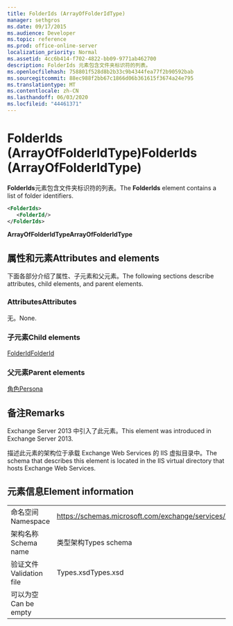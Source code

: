 ```yaml
---
title: FolderIds (ArrayOfFolderIdType)
manager: sethgros
ms.date: 09/17/2015
ms.audience: Developer
ms.topic: reference
ms.prod: office-online-server
localization_priority: Normal
ms.assetid: 4cc6b414-f702-4822-bb09-9771ab462700
description: FolderIds 元素包含文件夹标识符的列表。
ms.openlocfilehash: 758801f528d8b2b33c9b4344fea77f2b90592bab
ms.sourcegitcommit: 88ec988f2bb67c1866d06b361615f3674a24e795
ms.translationtype: MT
ms.contentlocale: zh-CN
ms.lasthandoff: 06/03/2020
ms.locfileid: "44461371"
---
```

# <a name="folderids-arrayoffolderidtype"></a><span data-ttu-id="7322a-103">FolderIds (ArrayOfFolderIdType)</span><span class="sxs-lookup"><span data-stu-id="7322a-103">FolderIds (ArrayOfFolderIdType)</span></span>

<span data-ttu-id="7322a-104">**FolderIds**元素包含文件夹标识符的列表。</span><span class="sxs-lookup"><span data-stu-id="7322a-104">The **FolderIds** element contains a list of folder identifiers.</span></span> 
  
```XML
<FolderIds>
   <FolderId/>
</FolderIds>
```

 <span data-ttu-id="7322a-105">**ArrayOfFolderIdType**</span><span class="sxs-lookup"><span data-stu-id="7322a-105">**ArrayOfFolderIdType**</span></span>
## <a name="attributes-and-elements"></a><span data-ttu-id="7322a-106">属性和元素</span><span class="sxs-lookup"><span data-stu-id="7322a-106">Attributes and elements</span></span>

<span data-ttu-id="7322a-107">下面各部分介绍了属性、子元素和父元素。</span><span class="sxs-lookup"><span data-stu-id="7322a-107">The following sections describe attributes, child elements, and parent elements.</span></span>
  
### <a name="attributes"></a><span data-ttu-id="7322a-108">Attributes</span><span class="sxs-lookup"><span data-stu-id="7322a-108">Attributes</span></span>

<span data-ttu-id="7322a-109">无。</span><span class="sxs-lookup"><span data-stu-id="7322a-109">None.</span></span>
  
### <a name="child-elements"></a><span data-ttu-id="7322a-110">子元素</span><span class="sxs-lookup"><span data-stu-id="7322a-110">Child elements</span></span>

[<span data-ttu-id="7322a-111">FolderId</span><span class="sxs-lookup"><span data-stu-id="7322a-111">FolderId</span></span>](folderid.md)
  
### <a name="parent-elements"></a><span data-ttu-id="7322a-112">父元素</span><span class="sxs-lookup"><span data-stu-id="7322a-112">Parent elements</span></span>

[<span data-ttu-id="7322a-113">角色</span><span class="sxs-lookup"><span data-stu-id="7322a-113">Persona</span></span>](persona.md)
  
## <a name="remarks"></a><span data-ttu-id="7322a-114">备注</span><span class="sxs-lookup"><span data-stu-id="7322a-114">Remarks</span></span>

<span data-ttu-id="7322a-115">Exchange Server 2013 中引入了此元素。</span><span class="sxs-lookup"><span data-stu-id="7322a-115">This element was introduced in Exchange Server 2013.</span></span>
  
<span data-ttu-id="7322a-116">描述此元素的架构位于承载 Exchange Web Services 的 IIS 虚拟目录中。</span><span class="sxs-lookup"><span data-stu-id="7322a-116">The schema that describes this element is located in the IIS virtual directory that hosts Exchange Web Services.</span></span>
  
## <a name="element-information"></a><span data-ttu-id="7322a-117">元素信息</span><span class="sxs-lookup"><span data-stu-id="7322a-117">Element information</span></span>

|||
|:-----|:-----|
|<span data-ttu-id="7322a-118">命名空间</span><span class="sxs-lookup"><span data-stu-id="7322a-118">Namespace</span></span>  <br/> |https://schemas.microsoft.com/exchange/services/2006/types  <br/> |
|<span data-ttu-id="7322a-119">架构名称</span><span class="sxs-lookup"><span data-stu-id="7322a-119">Schema name</span></span>  <br/> |<span data-ttu-id="7322a-120">类型架构</span><span class="sxs-lookup"><span data-stu-id="7322a-120">Types schema</span></span>  <br/> |
|<span data-ttu-id="7322a-121">验证文件</span><span class="sxs-lookup"><span data-stu-id="7322a-121">Validation file</span></span>  <br/> |<span data-ttu-id="7322a-122">Types.xsd</span><span class="sxs-lookup"><span data-stu-id="7322a-122">Types.xsd</span></span>  <br/> |
|<span data-ttu-id="7322a-123">可以为空</span><span class="sxs-lookup"><span data-stu-id="7322a-123">Can be empty</span></span>  <br/> ||
   

